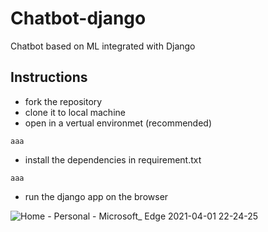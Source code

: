 # Chatbot-django
Chatbot based on ML integrated with Django

## Instructions
- fork the repository
- clone it to local machine
- open in a vertual environmet (recommended)
```
aaa
```
- install the dependencies in requirement.txt
```
aaa
```
- run the django app on the browser

![Home - Personal - Microsoft_ Edge 2021-04-01 22-24-25](https://user-images.githubusercontent.com/32351527/114032968-7b8a9f80-989a-11eb-9360-516ad0c5aba1.gif)
